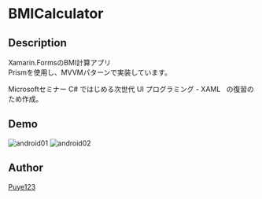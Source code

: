 # BMICalculator

## Description
Xamarin.FormsのBMI計算アプリ  
Prismを使用し、MVVMパターンで実装しています。  

Microsoftセミナー C# ではじめる次世代 UI プログラミング - XAML  
の復習のため作成。

## Demo
![android01](https://user-images.githubusercontent.com/32557553/31315711-df93d622-ac58-11e7-84d5-6daa1801954f.png)
![android02](https://user-images.githubusercontent.com/32557553/31315717-0ac84aa8-ac59-11e7-8e18-cc77a9ceb75f.png)

## Author
[Puye123](https://github.com/Puye123)
